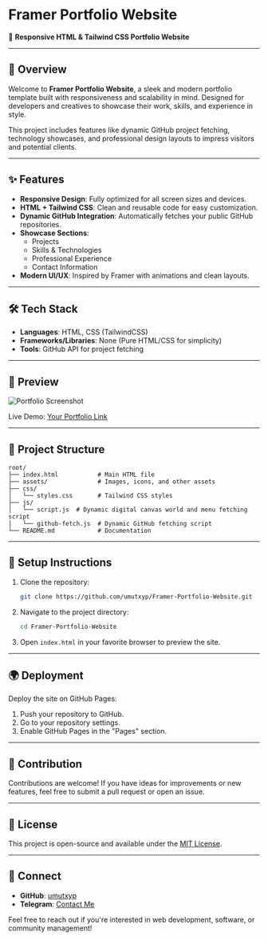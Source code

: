 # Framer Portfolio Website

🚀 **Responsive HTML & Tailwind CSS Portfolio Website**

---

## 🌟 Overview

Welcome to **Framer Portfolio Website**, a sleek and modern portfolio template built with responsiveness and scalability in mind. Designed for developers and creatives to showcase their work, skills, and experience in style.

This project includes features like dynamic GitHub project fetching, technology showcases, and professional design layouts to impress visitors and potential clients.

---

## ✨ Features

- **Responsive Design**: Fully optimized for all screen sizes and devices.
- **HTML + Tailwind CSS**: Clean and reusable code for easy customization.
- **Dynamic GitHub Integration**: Automatically fetches your public GitHub repositories.
- **Showcase Sections**:
  - Projects
  - Skills & Technologies
  - Professional Experience
  - Contact Information
- **Modern UI/UX**: Inspired by Framer with animations and clean layouts.

---

## 🛠️ Tech Stack

- **Languages**: HTML, CSS (TailwindCSS)
- **Frameworks/Libraries**: None (Pure HTML/CSS for simplicity)
- **Tools**: GitHub API for project fetching

---

## 📸 Preview

![Portfolio Screenshot](./assets/portfolio-preview.png)

Live Demo: [Your Portfolio Link](https://your-portfolio-link.com)

---

## 📂 Project Structure

```plaintext
root/
├── index.html           # Main HTML file
├── assets/              # Images, icons, and other assets
├── css/
│   └── styles.css       # Tailwind CSS styles
├── js/
│   └── script.js  # Dynamic digital canvas world and menu fetching script
│   └── github-fetch.js  # Dynamic GitHub fetching script
└── README.md            # Documentation
```

---

## 🔧 Setup Instructions

1. Clone the repository:
   ```bash
   git clone https://github.com/umutxyp/Framer-Portfolio-Website.git
   ```

2. Navigate to the project directory:
   ```bash
   cd Framer-Portfolio-Website
   ```

3. Open `index.html` in your favorite browser to preview the site.

---

## 🌍 Deployment

Deploy the site on GitHub Pages:

1. Push your repository to GitHub.
2. Go to your repository settings.
3. Enable GitHub Pages in the "Pages" section.

---

## 🤝 Contribution

Contributions are welcome! If you have ideas for improvements or new features, feel free to submit a pull request or open an issue.

---

## 📝 License

This project is open-source and available under the [MIT License](LICENSE).

---

## 🌟 Connect

- **GitHub**: [umutxyp](https://github.com/umutxyp)
- **Telegram**: [Contact Me](https://t.me/umutxyp)

Feel free to reach out if you're interested in web development, software, or community management!
